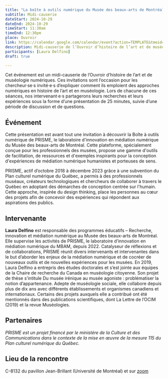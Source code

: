 ```yaml
---
title: "La boîte à outils numérique du Musée des beaux-arts de Montréal"
subtitle: Midi-causerie
dateStart: 2024-10-29
dateEnd: 2024-10-29
timeStart: 11:30am
timeEnd: 12:30pm
place: Ouvroir
link: https://calendar.google.com/calendar/event?action=TEMPLATE&tmeid=NGRhaHVsY3F2am9yY3BibnFqN3VtOGhuYXEgbGFib3V2cm9pckBt&tmsrc=labouvroir%40gmail.com
description: Midi-causerie de l’Ouvroir d’histoire de l’art et de muséologie numériques le mardi 29 octobre 2024, de 11h30 à 12h30, au C-8132 du pavillon Jean-Brillant (Université de Montréal).
participants: [Laura Delfino]
draft: true

---
```


Cet événement est un midi-causerie de l’Ouvroir d’histoire de l’art et de muséologie numériques. Ces invitations sont l’occasion pour les chercheur·se·s invité·e·s d’expliquer comment ils emploient des approches numériques en histoire de l’art et en muséologie. Lors de chacune de ces séances, nos intervenant·e·s partagerons leurs recherches et leurs expériences sous la forme d’une présentation de 25 minutes, suivie d’une période de discussion et de questions.

## Événement

Cette présentation est avant tout une invitation à découvrir la Boîte à outils numérique de PRISME, le laboratoire d'innovation en médiation numérique du Musée des  beaux-arts de Montréal. Cette plateforme, spécialement conçue pour les  professionnels des musées, propose une gamme d'outils de facilitation,  de ressources et d'exemples inspirants pour la conception d'expériences  de médiation numérique humanistes et porteuses de sens.

PRISME, actif d’octobre 2018 à décembre 2023 grâce à une subvention du Plan culturel numérique du Québec, a permis à des professionnels muséaux,  créateurs technologiques et chercheurs de collaborer à travers le Québec en adoptant des démarches de conception centrée sur l'humain. Cette  approche, inspirée du design thinking, place les personnes au cœur des  projets afin de concevoir des expériences qui répondent aux aspirations  des publics.

## Intervenante

**Laura Delfino** est responsable des programmes éducatifs – Recherche,  innovation et médiation numérique au Musée des beaux-arts de Montréal.  Elle supervise les activités de PRISME, le laboratoire d’innovation en  médiation numérique du MBAM, depuis 2022. Catalyseur de réflexions et de collaborations, PRISME réunit divers intervenants et intervenantes dans le but d’aborder les enjeux de la médiation numérique et de cocréer de  nouveaux outils et de nouvelles expériences pour les musées. En 2019,  Laura Delfino a entrepris des études doctorales et s’est jointe aux  équipes de la Chaire de recherche du Canada en muséologie citoyenne. Son projet de thèse s’intitule Du musée irénique au musée agoniste : problématiser la notion d’appartenance. Adepte de muséologie sociale, elle collabore depuis plus de dix ans  avec différents établissements et organismes canadiens et  internationaux. Certains des projets auxquels elle a contribué ont été  mentionnés dans des publications scientifiques, dont La Lettre de l’OCIM (2019) et la revue Muséologies.

## Partenaires

*PRISME est un projet financé par le ministère de la Culture et des Communications dans le contexte de la mise en œuvre de la mesure 115 du Plan culturel numérique du Québec.*

## Lieu de la rencontre 

C-8132 du pavillon Jean-Brillant (Université de Montréal) et sur [zoom](https://umontreal.zoom.us/j/82480661654?pwd=cUlzb09hZ3lkd2UvcmpPbTdmQkZBQT09)
